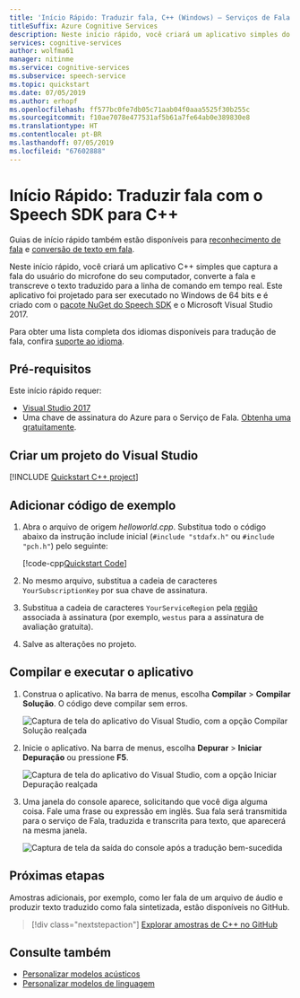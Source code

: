 ```yaml
---
title: 'Início Rápido: Traduzir fala, C++ (Windows) – Serviços de Fala'
titleSuffix: Azure Cognitive Services
description: Neste início rápido, você criará um aplicativo simples do C++ para capturar a fala do usuário, traduzi-la para outro idioma e produzir o texto para a linha de comando. Este guia foi projetado para usuários do Windows.
services: cognitive-services
author: wolfma61
manager: nitinme
ms.service: cognitive-services
ms.subservice: speech-service
ms.topic: quickstart
ms.date: 07/05/2019
ms.author: erhopf
ms.openlocfilehash: ff577bc0fe7db05c71aab04f0aaa5525f30b255c
ms.sourcegitcommit: f10ae7078e477531af5b61a7fe64ab0e389830e8
ms.translationtype: HT
ms.contentlocale: pt-BR
ms.lasthandoff: 07/05/2019
ms.locfileid: "67602888"
---
```

# <a name="quickstart-translate-speech-with-the-speech-sdk-for-c"></a>Início Rápido: Traduzir fala com o Speech SDK para C++

Guias de início rápido também estão disponíveis para [reconhecimento de fala](quickstart-cpp-windows.md) e [conversão de texto em fala](quickstart-text-to-speech-cpp-windows.md).

Neste início rápido, você criará um aplicativo C++ simples que captura a fala do usuário do microfone do seu computador, converte a fala e transcreve o texto traduzido para a linha de comando em tempo real. Este aplicativo foi projetado para ser executado no Windows de 64 bits e é criado com o [pacote NuGet do Speech SDK](https://aka.ms/csspeech/nuget) e o Microsoft Visual Studio 2017.

Para obter uma lista completa dos idiomas disponíveis para tradução de fala, confira [suporte ao idioma](language-support.md).

## <a name="prerequisites"></a>Pré-requisitos

Este início rápido requer:

* [Visual Studio 2017](https://visualstudio.microsoft.com/downloads/)
* Uma chave de assinatura do Azure para o Serviço de Fala. [Obtenha uma gratuitamente](get-started.md).

## <a name="create-a-visual-studio-project"></a>Criar um projeto do Visual Studio

[!INCLUDE [Quickstart C++ project](../../../includes/cognitive-services-speech-service-quickstart-cpp-create-proj.md)]

## <a name="add-sample-code"></a>Adicionar código de exemplo

1. Abra o arquivo de origem *helloworld.cpp*. Substitua todo o código abaixo da instrução include inicial (`#include "stdafx.h"` ou `#include "pch.h"`) pelo seguinte:

    [!code-cpp[Quickstart Code](~/samples-cognitive-services-speech-sdk/quickstart/speech-translation/cpp-windows/helloworld/helloworld.cpp#code)]

1. No mesmo arquivo, substitua a cadeia de caracteres `YourSubscriptionKey` por sua chave de assinatura.

1. Substitua a cadeia de caracteres `YourServiceRegion` pela [região](regions.md) associada à assinatura (por exemplo, `westus` para a assinatura de avaliação gratuita).

1. Salve as alterações no projeto.

## <a name="build-and-run-the-app"></a>Compilar e executar o aplicativo

1. Construa o aplicativo. Na barra de menus, escolha **Compilar** > **Compilar Solução**. O código deve compilar sem erros.

   ![Captura de tela do aplicativo do Visual Studio, com a opção Compilar Solução realçada](media/sdk/qs-cpp-windows-06-build.png)

1. Inicie o aplicativo. Na barra de menus, escolha **Depurar**  > **Iniciar Depuração** ou pressione **F5**.

   ![Captura de tela do aplicativo do Visual Studio, com a opção Iniciar Depuração realçada](media/sdk/qs-cpp-windows-07-start-debugging.png)

1. Uma janela do console aparece, solicitando que você diga alguma coisa. Fale uma frase ou expressão em inglês. Sua fala será transmitida para o serviço de Fala, traduzida e transcrita para texto, que aparecerá na mesma janela.

   ![Captura de tela da saída do console após a tradução bem-sucedida](media/sdk/qs-translate-cpp-windows-output.png)

## <a name="next-steps"></a>Próximas etapas

Amostras adicionais, por exemplo, como ler fala de um arquivo de áudio e produzir texto traduzido como fala sintetizada, estão disponíveis no GitHub.

> [!div class="nextstepaction"]
> [Explorar amostras de C++ no GitHub](https://aka.ms/csspeech/samples)

## <a name="see-also"></a>Consulte também

- [Personalizar modelos acústicos](how-to-customize-acoustic-models.md)
- [Personalizar modelos de linguagem](how-to-customize-language-model.md)
